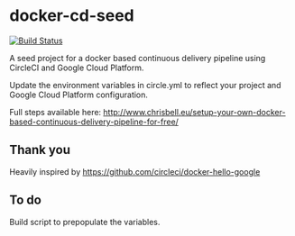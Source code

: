 # docker-cd-seed
[![Build Status](https://travis-ci.org/sitture/docker-cd-seed.svg?branch=master)](https://travis-ci.org/sitture/docker-cd-seed)

A seed project for a docker based continuous delivery pipeline using CircleCI and Google Cloud Platform.

Update the environment variables in circle.yml to reflect your project and Google Cloud Platform configuration.

Full steps available here: http://www.chrisbell.eu/setup-your-own-docker-based-continuous-delivery-pipeline-for-free/

## Thank you
Heavily inspired by https://github.com/circleci/docker-hello-google

## To do
Build script to prepopulate the variables.
